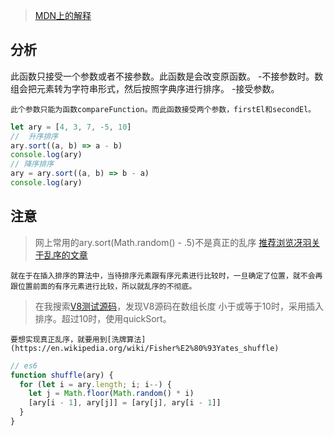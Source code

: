 >[MDN上的解释](https://developer.mozilla.org/zh-CN/docs/Web/JavaScript/Reference/Global_Objects/Array/sort)

## 分析
此函数只接受一个参数或者不接参数。此函数是会改变原函数。
-不接参数时。数组会把元素转为字符串形式，然后按照字典序进行排序。
-接受参数。
```
此个参数只能为函数compareFunction。而此函数接受两个参数，firstEl和secondEl。
```
```js
let ary = [4, 3, 7, -5, 10]
//  升序排序
ary.sort((a, b) => a - b)
console.log(ary)
// 降序排序
ary = ary.sort((a, b) => b - a)
console.log(ary)
```
## 注意
>网上常用的ary.sort(Math.random() - .5)不是真正的乱序
[推荐浏览冴羽关于乱序的文章](https://github.com/mqyqingfeng/Blog/issues/51)
```
就在于在插入排序的算法中，当待排序元素跟有序元素进行比较时，一旦确定了位置，就不会再跟位置前面的有序元素进行比较，所以就乱序的不彻底。
```
>在我搜索[V8测试源码](https://github.com/v8/v8/blob/4b9b23521e6fd42373ebbcb20ebe03bf445494f9/test/mjsunit/array-sort.js)，发现V8源码在数组长度
小于或等于10时，采用插入排序。超过10时，使用quickSort。
```
要想实现真正乱序，就要用到[洗牌算法](https://en.wikipedia.org/wiki/Fisher%E2%80%93Yates_shuffle)
```
```js
// es6
function shuffle(ary) {
  for (let i = ary.length; i; i--) {
    let j = Math.floor(Math.random() * i)
    [ary[i - 1], ary[j]] = [ary[j], ary[i - 1]]
  }
}
```
